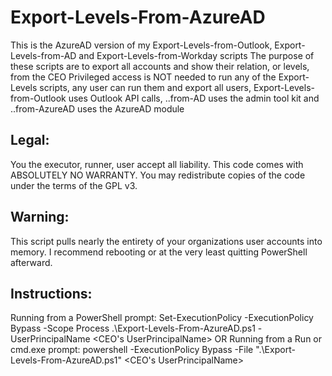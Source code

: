 # Export-Levels-From-AzureAD
This is the AzureAD version of my Export-Levels-from-Outlook, Export-Levels-from-AD and Export-Levels-from-Workday scripts
The purpose of these scripts are to export all accounts and show their relation, or levels, from the CEO
Privileged access is NOT needed to run any of the Export-Levels scripts, any user can run them and export all users,
Export-Levels-from-Outlook uses Outlook API calls, ..from-AD uses the admin tool kit and ..from-AzureAD uses the AzureAD module

## Legal:
You the executor, runner, user accept all liability.
This code comes with ABSOLUTELY NO WARRANTY.
You may redistribute copies of the code under the terms of the GPL v3.

## Warning:
This script pulls nearly the entirety of your organizations user accounts into memory. I recommend rebooting or at the very least quitting PowerShell afterward.

## Instructions:
Running from a PowerShell prompt: Set-ExecutionPolicy -ExecutionPolicy Bypass -Scope Process
	.\Export-Levels-From-AzureAD.ps1 -UserPrincipalName <CEO's UserPrincipalName>
OR
Running from a Run or cmd.exe prompt: 
	powershell -ExecutionPolicy Bypass -File ".\Export-Levels-From-AzureAD.ps1" <CEO's UserPrincipalName>